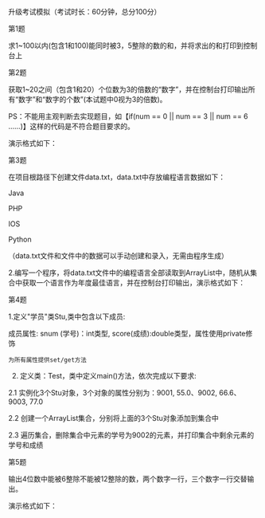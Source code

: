 升级考试模拟（考试时长：60分钟，总分100分）

第1题

求1~100以内\(包含1和100\)能同时被3，5整除的数的和，并将求出的和打印到控制台上



第2题

获取1~20之间（包含1和20）个位数为3的倍数的“数字”，并在控制台打印输出所有“数字”和“数字的个数”\(本试题中0视为3的倍数\)。

PS：不能用主观判断去实现题目，如【if\(num == 0 \|\| num == 3 \|\| num == 6 ……\)】这样的代码是不符合题目要求的。

演示格式如下：

 



第3题

在项目根路径下创建文件data.txt，data.txt中存放编程语言数据如下：

Java

PHP

IOS

Python

（data.txt文件和文件中的数据可以手动创建和录入，无需由程序生成）

2.编写一个程序，将data.txt文件中的编程语言全部读取到ArrayList中，随机从集合中获取一个语言作为年度最佳语言，并在控制台打印输出，演示格式如下：

 

第4题

1.定义"学员"类Stu,类中包含以下成员:

成员属性: snum \(学号\)：int类型, score\(成绩\):double类型，属性使用private修饰

	为所有属性提供set/get方法

2. 定义类：Test，类中定义main\(\)方法，依次完成以下要求:

2.1 实例化3个Stu对象，3个对象的属性分别为：9001, 55.0、9002, 66.6、9003, 77.0

2.2	创建一个ArrayList集合，分别将上面的3个Stu对象添加到集合中

2.3	遍历集合，删除集合中元素的学号为9002的元素，并打印集合中剩余元素的学号和成绩

第5题

输出4位数中能被6整除不能被12整除的数，两个数字一行，三个数字一行交替输出。

演示格式如下：

 





